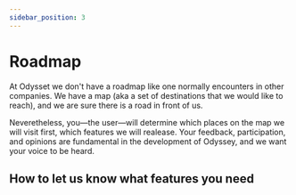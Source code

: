 ```yaml
---
sidebar_position: 3
---
```

# Roadmap
At Odysset we don't have a roadmap like one normally encounters in other companies. We have a map (aka a set of destinations that we would like to reach), and we are sure there is a road in front of us.

Neveretheless, you—the user—will determine which places on the map we will visit first, which features we will realease. Your feedback, participation, and opinions are fundamental in the development of Odyssey, and we want your voice to be heard.
## How to let us know what features you need

